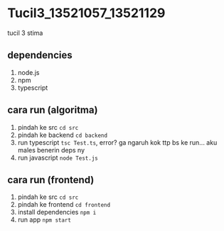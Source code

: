 # Tucil3_13521057_13521129
tucil 3 stima
## dependencies
1. node.js
2. npm
3. typescript
## cara run (algoritma)
1. pindah ke src
```cd src```
2. pindah ke backend
```cd backend```
3. run typescript
```tsc Test.ts```, error? ga ngaruh kok ttp bs ke run... aku males benerin deps ny
4. run javascript
```node Test.js```

## cara run (frontend)
1. pindah ke src
```cd src```
2. pindah ke frontend
```cd frontend```
3. install dependencies
```npm i```
4. run app
```npm start```
